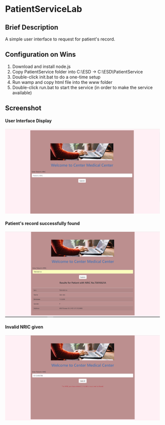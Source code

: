 # PatientServiceLab

## Brief Description
A simple user interface to request for patient's record.

## Configuration on Wins
1. Download and install node.js
2. Copy PatientService folder into C:\ESD -> C:\ESD\PatientService
3. Double-click init.bat to do a one-time setup
4. Run wamp and copy html file into the www folder
5. Double-click run.bat to start the service (in order to make the service available)

## Screenshot
#### User Interface Display
![Display](ss/initial_state.png)

#### Patient's record successfully found
![record found](ss/record_found.png)

#### Invalid NRIC given
![Error...](ss/invalid_nric.png)

